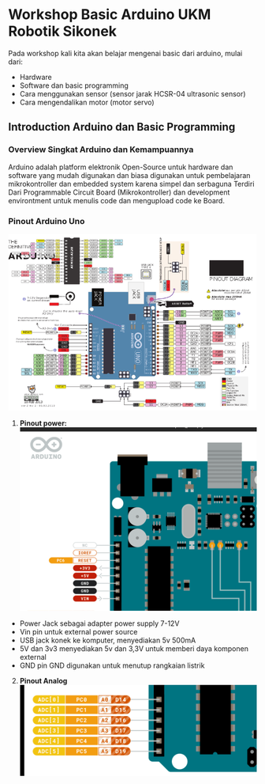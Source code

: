 # Workshop Basic Arduino UKM Robotik Sikonek

Pada workshop kali kita akan belajar mengenai basic dari arduino, mulai dari:
- Hardware
- Software dan basic programming
- Cara menggunakan sensor (sensor jarak HCSR-04 ultrasonic sensor)
- Cara mengendalikan motor (motor servo)

## Introduction Arduino dan Basic Programming

### Overview Singkat Arduino dan Kemampuannya
Arduino adalah platform elektronik Open-Source untuk hardware dan software yang mudah digunakan dan biasa digunakan untuk pembelajaran mikrokontroller dan embedded system karena simpel dan serbaguna
Terdiri Dari Programmable Circuit Board (Mikrokontroller) dan development environtment untuk menulis code dan mengupload code ke Board.

### Pinout Arduino Uno
![Alt text](images/pinout_uno.png)

1. **Pinout power:**
   ![Alt text](images/power.png)
- Power Jack
sebagai adapter power supply 7-12V
- Vin
pin untuk external power source
- USB jack
konek ke komputer, menyediakan 5v 500mA
- 5V dan 3v3
menyediakan 5v dan 3,3V untuk memberi daya komponen external
- GND
pin GND digunakan untuk menutup rangkaian listrik

2. **Pinout Analog**
   ![Alt text](images/pinout_analog.png)
